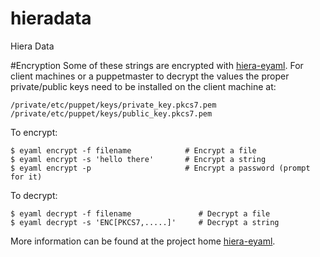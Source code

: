 hieradata
=========

Hiera Data


#Encryption
Some of these strings are encrypted with [hiera-eyaml](https://github.com/TomPoulton/hiera-eyaml). For client machines or a puppetmaster to decrypt the values the proper private/public keys need to be installed on the client machine at:


	/private/etc/puppet/keys/private_key.pkcs7.pem
	/private/etc/puppet/keys/public_key.pkcs7.pem


To encrypt:

	$ eyaml encrypt -f filename            # Encrypt a file
	$ eyaml encrypt -s 'hello there'       # Encrypt a string
	$ eyaml encrypt -p                     # Encrypt a password (prompt for it)	

To decrypt:

	$ eyaml decrypt -f filename               # Decrypt a file
	$ eyaml decrypt -s 'ENC[PKCS7,.....]'     # Decrypt a string


More information can be found at the project home [hiera-eyaml](https://github.com/TomPoulton/hiera-eyaml).